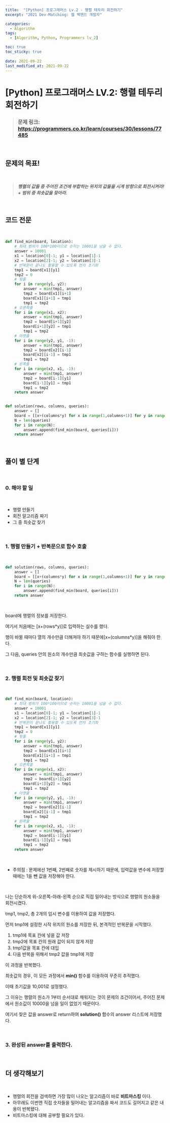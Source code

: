 ```yaml
---
title:  "[Python] 프로그래머스 Lv.2 - 행렬 테두리 회전하기"
excerpt: "2021 Dev-Matching: 웹 백엔드 개발자"

categories:
  - Algorithm
tags:
  - [Algorithm, Python, Programmers lv_2]

toc: true
toc_sticky: true
 
date: 2021-09-22
last_modified_at: 2021-09-22
---
```


# __[Python] 프로그래머스 LV.2: 행렬 테두리 회전하기__


> ### 문제 링크: https://programmers.co.kr/learn/courses/30/lessons/77485

<br>

## __문제의 목표!__

<br>

> ___행렬의 값들 중 주어진 조건에 부합하는 위치의 값들을 시계 방향으로 회전시켜라! __+__ 범위 중 최솟값을 찾아라.___

<br>

## __코드 전문__

<br>

```python
def find_min(board, location):
    # 최대 범위가 100*100이므로 숫자는 10001을 넘을 수 없다.
    answer = 10001
    x1 = location[0]-1; y1 = location[1]-1
    x2 = location[2]-1; y2 = location[3]-1
    # 반복문이 끝나도 활용할 수 있도록 먼저 초기화
    tmp1 = board[x1][y1]
    tmp2 = 0
    # 윗줄
    for i in range(y1, y2):
        answer = min(tmp1, answer)
        tmp2 = board[x1][i+1]
        board[x1][i+1] = tmp1
        tmp1 = tmp2
    # 오른쪽줄
    for i in range(x1, x2):
        answer = min(tmp1, answer)
        tmp2 = board[i+1][y2]
        board[i+1][y2] = tmp1
        tmp1 = tmp2
    # 아랫줄
    for i in range(y2, y1, -1):
        answer = min(tmp1, answer)
        tmp2 = board[x2][i-1]
        board[x2][i-1] = tmp1
        tmp1 = tmp2
    # 왼쪽줄
    for i in range(x2, x1, -1):
        answer = min(tmp1, answer)
        tmp2 = board[i-1][y1]
        board[i-1][y1] = tmp1
        tmp1 = tmp2
    return answer
        

def solution(rows, columns, queries):
    answer = []
    board = [[x+(columns*y) for x in range(1,columns+1)] for y in range(rows)]
    N = len(queries)
    for i in range(N):
        answer.append(find_min(board, queries[i]))
    return answer
```

<br>

## __풀이 별 단계__

<br>

### 0. 해야 할 일 

<br>

* 행렬 만들기
* 회전 알고리즘 짜기
* 그 중 최솟값 찾기

<br>

### 1. 행렬 만들기 + 반복문으로 함수 호출

<br>

```python
def solution(rows, columns, queries):
    answer = []
    board = [[x+(columns*y) for x in range(1,columns+1)] for y in range(rows)]
    N = len(queries)
    for i in range(N):
        answer.append(find_min(board, queries[i]))
    return answer
```
<br>

board에 행렬의 정보를 저장한다.

여기서 처음에는 [x+(rows*y)]로 입력하는 실수를 했다.

행이 바뀔 때마다 열의 개수만큼 더해져야 하기 때문에[x+(columns*y)]을 해줘야 한다.

그 다음, queries 안의 원소의 개수만큼 최솟값을 구하는 함수를 실행하면 된다.

<br>

### 2. 행렬 회전 및 최솟값 찾기

<br>

``` python
def find_min(board, location):
    # 최대 범위가 100*100이므로 숫자는 10001을 넘을 수 없다.
    answer = 10001
    x1 = location[0]-1; y1 = location[1]-1
    x2 = location[2]-1; y2 = location[3]-1
    # 반복문이 끝나도 활용할 수 있도록 먼저 초기화
    tmp1 = board[x1][y1]
    tmp2 = 0
    # 윗줄
    for i in range(y1, y2):
        answer = min(tmp1, answer)
        tmp2 = board[x1][i+1]
        board[x1][i+1] = tmp1
        tmp1 = tmp2
    # 오른쪽줄
    for i in range(x1, x2):
        answer = min(tmp1, answer)
        tmp2 = board[i+1][y2]
        board[i+1][y2] = tmp1
        tmp1 = tmp2
    # 아랫줄
    for i in range(y2, y1, -1):
        answer = min(tmp1, answer)
        tmp2 = board[x2][i-1]
        board[x2][i-1] = tmp1
        tmp1 = tmp2
    # 왼쪽줄
    for i in range(x2, x1, -1):
        answer = min(tmp1, answer)
        tmp2 = board[i-1][y1]
        board[i-1][y1] = tmp1
        tmp1 = tmp2
    return answer
```

<br>

* 주의점 : 문제에선 1번째, 2번째로 숫자를 제시하기 때문에, 입력값을 변수에 저장할 때에는 1을 뺀 값을 저장해야 한다.

<br>

나는 단순하게 위-오른쪽-아래-왼쪽 순으로 직접 밀어내는 방식으로 행렬의 원소들을 회전시켰다.

tmp1, tmp2, 총 2개의 임시 변수를 이용하여 값을 저장했다.

먼저 tmp1에 설정한 시작 위치의 원소를 저장한 뒤, 본격적인 반복문을 시작했다.

1. tmp1에 목표 칸에 넣을 값 저장
2. tmp2에 목표 칸의 원래 값이 되지 않게 저장
3. tmp1값을 목표 칸에 대입
4. 다음 반복을 위해서 tmp2 값을 tmp1에 저장

이 과정을 반복했다.

최솟값의 경우, 이 모든 과정에서 __min()__ 함수를 이용하여 꾸준히 추적했다.

이때 초기값을 10,001로 설정했다.

 그 이유는 행렬의 원소가 1부터 순서대로 채워지는 것이 문제의 조건이어서, 주어진 문제에서 원소값이 10000을 넘을 일이 없었기 때문이다.

 여기서 찾은 값을 answer로 return하여 __solution()__ 함수의 answer 리스트에 저장했다.

<br>

### 3. 완성된 answer를 출력한다.

<br>

## 더 생각해보기

<br>

* 행렬의 회전을 검색하면 가장 많이 나오는 알고리즘이 바로 __비트마스킹__ 이다.
* 아무래도 이번엔 직접 숫자들을 밀어내는 알고리즘을 짜서 코드도 길어지고 같은 내용이 반복됐다.
* 비트마스킹에 대해 공부할 필요가 있다.
